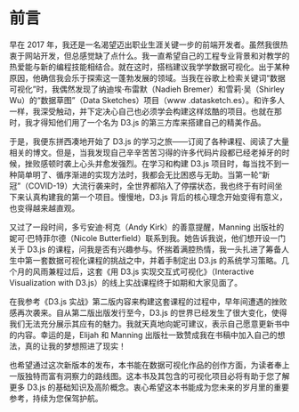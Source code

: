 # 前言

早在 2017 年，我还是一名渴望迈出职业生涯关键一步的前端开发者。虽然我很热衷于网站开发，但总感觉缺了点什么。我一直希望自己的工程专业背景和对教学的热爱能与新的编程技能相结合。就在这时，搭档建议我学学数据可视化。出于某种原因，他确信我会乐于探索这一蓬勃发展的领域。当我在谷歌上检索关键词“数据可视化”时，我偶然发现了纳迪埃·布雷默（Nadieh Bremer）和雪莉·吴（Shirley Wu）的“数据草图”（Data Sketches）项目（www .datasketch.es）。和许多人一样，我深受触动，并下定决心自己也必须学会构建这样炫酷的项目。也就在那时，我才得知他们用了一个名为 D3.js 的第三方库来搭建自己的精美作品。

于是，我便东拼西凑地开始了 D3.js 的学习之旅——订阅了各种课程、阅读了大量相关的博文。但是，当我发现自己辛辛苦苦习得的许多代码片段都已经老掉牙的时候，挫败感顿时袭上心头并愈发强烈。在学习和构建 D3.js 项目时，每当找不到一种简单明了、循序渐进的实现方法时，我都会无比困惑与无助。当第一轮“新冠”（COVID-19）大流行袭来时，全世界都陷入了停摆状态，我也终于有时间坐下来认真构建我的第一个项目。慢慢地，D3.js 背后的核心理念开始变得有意义，也变得越来越直观。

又过了一段时间，多亏安迪·柯克（Andy Kirk）的善意提醒，Manning 出版社的妮可·巴特菲尔德（Nicole Butterfield）联系到我。她告诉我说，他们想开设一门关于 D3.js 的课程，问我是否有兴趣参与。怀揣着满腔热情，我一头扎进了筹备人生中第一套数据可视化课程的挑战之中，并着手制定出 D3.js 的系统学习策略。几个月的风雨兼程过后，这套《用 D3.js 实现交互式可视化》（Interactive Visualization with D3.js）的线上实战课程终于如期和大家见面了。

在我参考《D3.js 实战》第二版内容来构建这套课程的过程中，早年间遭遇的挫败感再次袭来。自从第二版出版发行至今，D3.js 的世界已经发生了很大变化，使得我们无法充分展示其应有的魅力。我就天真地向妮可建议，表示自己愿意更新书中的内容。幸运的是，Elijah 和 Manning 出版社一致赞成我在书稿中加入自己的想法，真的让我的梦想照进了现实！

也希望通过这次新版本的发布，本书能在数据可视化作品的创作方面，为读者奉上一版独特而富有洞察力的路线图。这本书及其包含的可视化项目必将有助于您了解更多 D3.js 的基础知识及高阶概念。衷心希望这本书能成为您未来的岁月里的重要参考，持续为您保驾护航。
